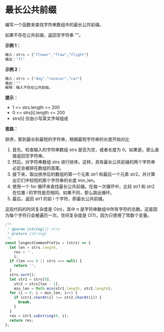 # 最长公共前缀

编写一个函数来查找字符串数组中的最长公共前缀。

如果不存在公共前缀，返回空字符串 ""。

**示例 1：**

```js
输入：strs = ["flower","flow","flight"]
输出："fl"
```

**示例 2：**

```js
输入：strs = ["dog","racecar","car"]
输出：""
解释：输入不存在公共前缀。
```

**提示：**

- 1 <= strs.length <= 200
- 0 <= strs[i].length <= 200
- strs[i] 仅由小写英文字母组成

**思路：**

排序，那到最长和最短的字符串，根据最短字符串的长度开始对比

1. 首先，检查输入的字符串数组 strs 是否为空，或者长度为 0。如果是，那么直接返回空字符串。
2. 然后，对字符串数组 strs 进行排序。这样，具有最长公共前缀的两个字符串必定会被排在数组的首尾。
3. 接下来，取出排序后的数组的第一个元素 str1 和最后一个元素 str2，并计算出它们中较短的那个字符串的长度 min_len。
4. 使用一个 for 循环来查找最长公共前缀。在每一次循环中，比较 str1 和 str2 在位置 i 的字符是否相同。如果不同，那么跳出循环。
5. 最后，返回 str1 的前 i 个字符，即最长公共前缀。

这段代码的时间复杂度是 O(n)，其中 n 是字符串数组中所有字符的总数。这是因为每个字符只会被遍历一次。空间复杂度是 O(1)，因为只使用了常数个变量。

```js
/**
 * @param {string[]} strs
 * @return {string}
 */
const longestCommonPrefix = (strs) => {
  let len = strs.length,
    res = '',
    i;
  if (len === 0 || strs === null) {
    return '';
  }
  strs.sort();
  let str1 = strs[0],
    str2 = strs[len - 1],
    min_len = Math.min(str1.length, str2.length);
  for (i = 0; i < min_len; i++) {
    if (str1.charAt(i) !== str2.charAt(i)) {
      break;
    }
  }
  res = str1.substring(0, i);
  return res;
};
```
